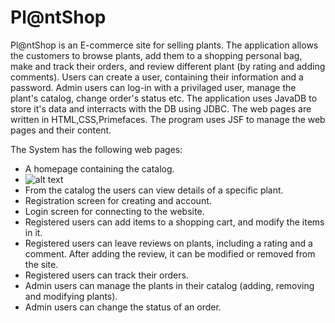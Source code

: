 # Pl@ntShop

Pl@ntShop is an E-commerce site for selling plants.
The application allows the customers to browse plants, add them to a shopping personal bag, make and track their orders, and review different plant (by rating and adding comments).
Users can create a user, containing their information and a password.
Admin users can log-in with a privilaged user, manage the plant's catalog, change order's status etc.
The application uses JavaDB to store it's data and interracts with the DB using JDBC. The web pages are written in HTML,CSS,Primefaces. The program uses JSF to manage the web pages and their content. 

The System has the following web pages:
- A homepage containing the catalog.
- ![alt text](https://https://github.com/belea7/PlantShop/blob/main/Screenshots/Homepage.PNG?raw=true)
- From the catalog the users can view details of a specific plant.
- Registration screen for creating and account.
- Login screen for connecting to the website.
- Registered users can add items to a shopping cart, and modify the items in it.
- Registered users can leave reviews on plants, including a rating and a comment. After adding the review, it can be modified or removed from the site.
- Registered users can track their orders.
- Admin users can manage the plants in their catalog (adding, removing and modifying plants).
- Admin users can change the status of an order.
